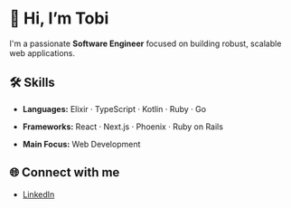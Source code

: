 # 👋 Hi, I’m Tobi

I'm a passionate **Software Engineer** focused on building robust, scalable web applications.

## 🛠️ Skills

- **Languages:** Elixir · TypeScript · Kotlin · Ruby · Go

- **Frameworks:** React · Next.js · Phoenix · Ruby on Rails

- **Main Focus:** Web Development

## 🌐 Connect with me

- [LinkedIn](https://www.linkedin.com/in/tobias-casper-91372755/)
